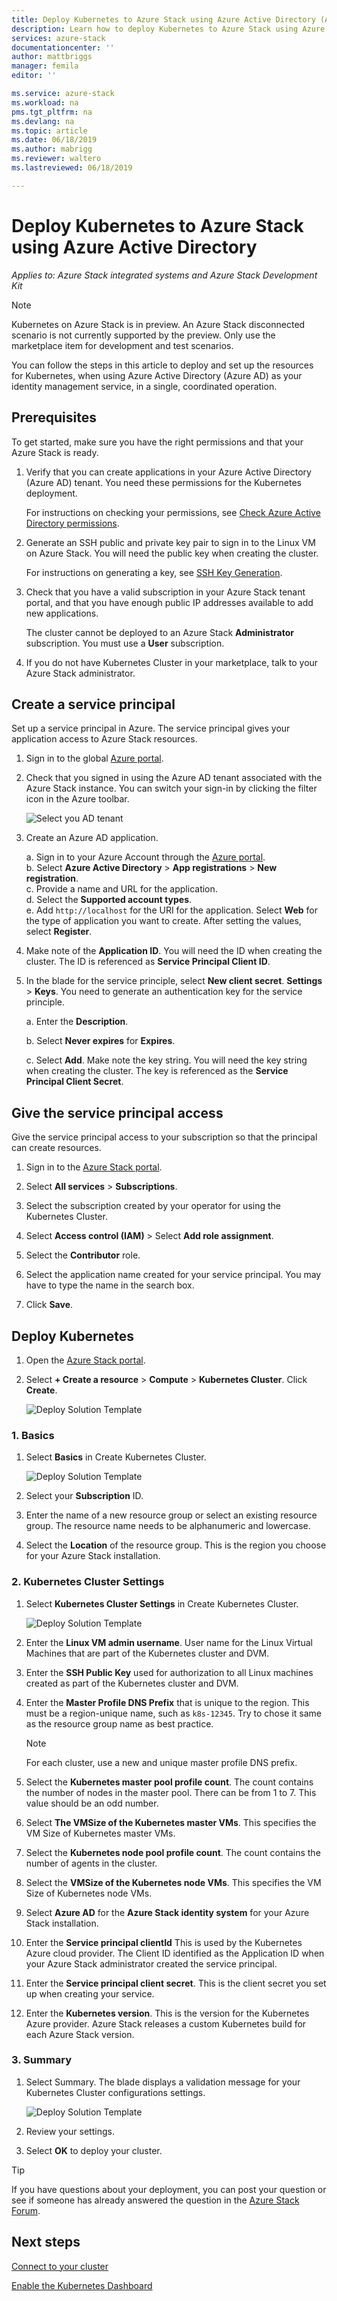 ```yaml
---
title: Deploy Kubernetes to Azure Stack using Azure Active Directory (Azure AD) | Microsoft Docs
description: Learn how to deploy Kubernetes to Azure Stack using Azure Active Directory (Azure AD).
services: azure-stack
documentationcenter: ''
author: mattbriggs
manager: femila
editor: ''

ms.service: azure-stack
ms.workload: na
pms.tgt_pltfrm: na
ms.devlang: na
ms.topic: article
ms.date: 06/18/2019
ms.author: mabrigg
ms.reviewer: waltero
ms.lastreviewed: 06/18/2019

---
```


# Deploy Kubernetes to Azure Stack using Azure Active Directory

*Applies to: Azure Stack integrated systems and Azure Stack Development Kit*

> [!Note]  
> Kubernetes on Azure Stack is in preview. An Azure Stack disconnected scenario is not currently supported by the preview. Only use the marketplace item for development and test scenarios.

You can follow the steps in this article to deploy and set up the resources for Kubernetes, when using Azure Active Directory (Azure AD) as your identity management service, in a single, coordinated operation.

## Prerequisites

To get started, make sure you have the right permissions and that your Azure Stack is ready.

1. Verify that you can create applications in your Azure Active Directory (Azure AD) tenant. You need these permissions for the Kubernetes deployment.

    For instructions on checking your permissions, see [Check Azure Active Directory permissions](https://docs.microsoft.com/azure/azure-resource-manager/resource-group-create-service-principal-portal).

1. Generate an SSH public and private key pair to sign in to the Linux VM on Azure Stack. You will need the public key when creating the cluster.

    For instructions on generating a key, see [SSH Key Generation](azure-stack-dev-start-howto-ssh-public-key.md).

1. Check that you have a valid subscription in your Azure Stack tenant portal, and that you have enough public IP addresses available to add new applications.

    The cluster cannot be deployed to an Azure Stack **Administrator** subscription. You must use a **User** subscription. 

1. If you do not have Kubernetes Cluster in your marketplace, talk to your Azure Stack administrator.

## Create a service principal

Set up a service principal in Azure. The service principal gives your application access to Azure Stack resources.

1. Sign in to the global [Azure portal](https://portal.azure.com).

1. Check that you signed in using the Azure AD tenant associated with the Azure Stack instance. You can switch your sign-in by clicking the filter icon in the Azure toolbar.

    ![Select you AD tenant](media/azure-stack-solution-template-kubernetes-deploy/tenantselector.png)

1. Create an Azure AD application.

    a. Sign in to your Azure Account through the [Azure portal](https://portal.azure.com).  
    b. Select **Azure Active Directory** > **App registrations** > **New registration**.  
    c. Provide a name and URL for the application.  
    d. Select the **Supported account types**.  
    e.  Add `http://localhost` for the URI for the application. Select **Web**  for the type of application you want to create. After setting the values, select **Register**.

1. Make note of the **Application ID**. You will need the ID when creating the cluster. The ID is referenced as **Service Principal Client ID**.

1. In the blade for the service principle, select **New client secret**. **Settings** > **Keys**. You need to generate an authentication key for the service principle.

    a. Enter the **Description**.

    b. Select **Never expires** for **Expires**.

    c. Select **Add**. Make note the key string. You will need the key string when creating the cluster. The key is referenced as the **Service Principal Client Secret**.

## Give the service principal access

Give the service principal access to your subscription so that the principal can create resources.

1.  Sign in to the [Azure Stack portal](https://portal.local.azurestack.external/).

1. Select **All services** > **Subscriptions**.

1. Select the subscription created by your operator for using the Kubernetes Cluster.

1. Select **Access control (IAM)** > Select **Add role assignment**.

1. Select the **Contributor** role.

1. Select the application name created for your service principal. You may have to type the name in the search box.

1. Click **Save**.

## Deploy Kubernetes

1. Open the [Azure Stack portal](https://portal.local.azurestack.external).

1. Select **+ Create a resource** > **Compute** > **Kubernetes Cluster**. Click **Create**.

    ![Deploy Solution Template](media/azure-stack-solution-template-kubernetes-deploy/01_kub_market_item.png)

### 1. Basics

1. Select **Basics** in Create Kubernetes Cluster.

    ![Deploy Solution Template](media/azure-stack-solution-template-kubernetes-deploy/02_kub_config_basic.png)

1. Select your **Subscription** ID.

1. Enter the name of a new resource group or select an existing resource group. The resource name needs to be alphanumeric and lowercase.

1. Select the **Location** of the resource group. This is the region you choose for your Azure Stack installation.

### 2. Kubernetes Cluster Settings

1. Select **Kubernetes Cluster Settings** in Create Kubernetes Cluster.

    ![Deploy Solution Template](media/azure-stack-solution-template-kubernetes-deploy/03_kub_config_settings-aad.png)

1. Enter the **Linux VM admin username**. User name for the Linux Virtual Machines that are part of the Kubernetes cluster and DVM.

1. Enter the **SSH Public Key** used for authorization to all Linux machines created as part of the Kubernetes cluster and DVM.

1. Enter the **Master Profile DNS Prefix** that is unique to the region. This must be a region-unique name, such as `k8s-12345`. Try to chose it same as the resource group name as best practice.

    > [!Note]  
    > For each cluster, use a new and unique master profile DNS prefix.

1. Select the **Kubernetes master pool profile count**. The count contains the number of nodes in the master pool. There can be from 1 to 7. This value should be an odd number.

1. Select **The VMSize of the Kubernetes master VMs**. This specifies the VM Size of Kubernetes master VMs. 

1. Select the **Kubernetes node pool profile count**. The count contains the number of agents in the cluster. 

1. Select the **VMSize of the Kubernetes node VMs**. This specifies the VM Size of Kubernetes node VMs. 

1. Select **Azure AD** for the **Azure Stack identity system** for your Azure Stack installation.

1. Enter the **Service principal clientId** This is used by the Kubernetes Azure cloud provider. The Client ID identified as the Application ID when your Azure Stack administrator created the service principal.

1. Enter the **Service principal client secret**. This is the client secret you set up when creating your service.

1. Enter the **Kubernetes version**. This is the version for the Kubernetes Azure provider. Azure Stack releases a custom Kubernetes build for each Azure Stack version.

### 3. Summary

1. Select Summary. The blade displays a validation message for your Kubernetes Cluster configurations settings.

    ![Deploy Solution Template](media/azure-stack-solution-template-kubernetes-deploy/04_preview.png)

2. Review your settings.

3. Select **OK** to deploy your cluster.

> [!TIP]  
>  If you have questions about your deployment, you can post your question or see if someone has already answered the question in the [Azure Stack Forum](https://social.msdn.microsoft.com/Forums/azure/home?forum=azurestack).


## Next steps

[Connect to your cluster](azure-stack-solution-template-kubernetes-deploy.md#connect-to-your-cluster)

[Enable the Kubernetes Dashboard](azure-stack-solution-template-kubernetes-dashboard.md)
